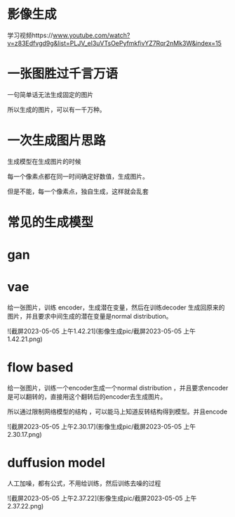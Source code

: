 # 影像生成

学习视频https://www.youtube.com/watch?v=z83Edfvgd9g&list=PLJV_el3uVTsOePyfmkfivYZ7Rqr2nMk3W&index=15

# 一张图胜过千言万语

一句简单话无法生成固定的图片

所以生成的图片，可以有一千万种。

# 一次生成图片思路

生成模型在生成图片的时候

每一个像素点都在同一时间确定好数值，生成图片。

但是不能，每一个像素点，独自生成，这样就会乱套

# 常见的生成模型

# gan



# vae

给一张图片，训练 encoder，生成潜在变量，然后在训练decoder 生成回原来的图片，并且要求中间生成的潜在变量是normal distribution。

![截屏2023-05-05 上午1.42.21](影像生成pic/截屏2023-05-05 上午1.42.21.png)

# flow based

给一张图片，训练一个encoder生成一个normal distribution ，并且要求encoder是可以翻转的，直接用这个翻转后的encoder去生成图片。

所以通过限制网络模型的结构 ，可以能马上知道反转结构得到模型。并且encode

![截屏2023-05-05 上午2.30.17](影像生成pic/截屏2023-05-05 上午2.30.17.png)

# duffusion model

人工加噪，都有公式，不用给训练，然后训练去噪的过程

 ![截屏2023-05-05 上午2.37.22](影像生成pic/截屏2023-05-05 上午2.37.22.png)